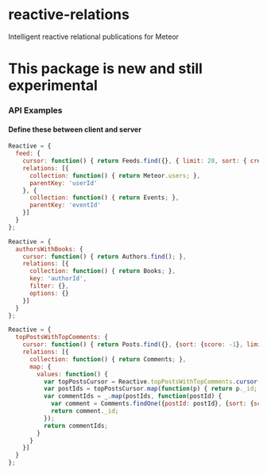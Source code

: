 reactive-relations
==================

Intelligent reactive relational publications for Meteor

# This package is new and still experimental

### API Examples

#### Define these between client and server

```javascript
Reactive = {
  feed: {
    cursor: function() { return Feeds.find({}, { limit: 20, sort: { createdAt: -1 }}); },
    relations: [{
      collection: function() { return Meteor.users; },
      parentKey: 'userId'
    }, {
      collection: function() { return Events; },
      parentKey: 'eventId'
    }]
  }
};
```

```javascript
Reactive = {
  authorsWithBooks: {
    cursor: function() { return Authors.find(); },
    relations: [{
      collection: function() { return Books; },
      key: 'authorId',
      filter: {},
      options: {}
    }]
  }
};
```

```javascript
Reactive = {
  topPostsWithTopComments: {
    cursor: function() { return Posts.find({}, {sort: {score: -1}, limit: 30}); },
    relations: [{
      collection: function() { return Comments; },
      map: {
        values: function() {
          var topPostsCursor = Reactive.topPostsWithTopComments.cursor();
          var postIds = topPostsCursor.map(function(p) { return p._id; });
          var commentIds = _.map(postIds, function(postId) {
            var comment = Comments.findOne({postId: postId}, {sort: {score: -1}});
            return comment._id;
          });
          return commentIds;
        }
      }
    }]
  }
};
```
